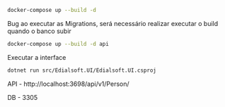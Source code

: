 ```bash
docker-compose up --build -d
```

Bug ao executar as Migrations, será necessário realizar executar o build quando o banco subir

```bash
docker-compose up --build -d api
```

Executar a interface
```bash
dotnet run src/Edialsoft.UI/Edialsoft.UI.csproj
```

API - http://localhost:3698/api/v1/Person/

DB  - 3305